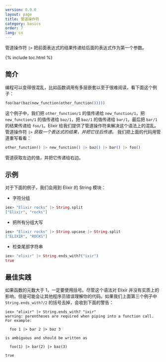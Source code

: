 ```yaml
---
version: 0.9.0
layout: page
title: 管道操作符
category: basics
order: 7
lang: cn
---
```


管道操作符 `|>` 把前面表达式的结果传递给后面的表达式作为第一个参数。

{% include toc.html %}

## 简介

编程可以变得很混乱，比如函数调用有多层嵌套以至于很难阅读，看下面这个例子：

```elixir
foo(bar(baz(new_function(other_function()))))
```

这个例子中，我们把 `other_function/1` 的值传递给 `new_function/1`，把 `new_function/1` 的值传递给 `baz/1`，把 `baz/1` 的值传递给 `bar/1`，最后把 `bar/1` 的结果传递给 `foo/1`。Elixir 给我们提供了管道操作符来解决这个语法上的混乱。管道操作符 `|>` *获取一个表达式的结果，并把它往后传递。* 我们把上面的代码用管道重写看看：

```elixir
other_function() |> new_function() |> baz() |> bar() |> foo()
```

管道获取左边的值，并把它传递给右边。

## 示例

对于下面的例子，我们会用到 Elixir 的 String 模块：

- 字符分组

```elixir
iex> "Elixir rocks" |> String.split
["Elixir", "rocks"]
```

- 把所有分组大写

```elixir
iex> "Elixir rocks" |> String.upcase |> String.split
["ELIXIR", "ROCKS"]
```

- 检查尾部字符串

```elixir
iex> "elixir" |> String.ends_with?("ixir")
true
```

## 最佳实践

如果函数的元数大于 1，一定要使用括号。尽管这个语法对 Elixir 并没有实质上的影响，但是可能会让其他程序员错误理解你的代码。如果我们上面第三个例子中 `String.ends_with?/2` 的括号去掉，会收到下面的警告：

```shell
iex> "elixir" |> String.ends_with? "ixir"
warning: parentheses are required when piping into a function call. For example:

  foo 1 |> bar 2 |> baz 3

is ambiguous and should be written as

  foo(1) |> bar(2) |> baz(3)

true
```
